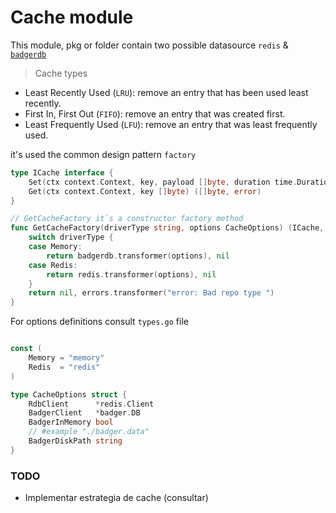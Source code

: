 # Cache module

This module, pkg or folder contain two possible datasource `redis` & [`badgerdb`](https://github.com/dgraph-io/badger/)

>Cache types
- Least Recently Used (`LRU`): remove an entry that has been used least recently.
- First In, First Out (`FIFO`): remove an entry that was created first.
- Least Frequently Used (`LFU`): remove an entry that was least frequently used.

it's used the common design pattern `factory`

```go
type ICache interface {
	Set(ctx context.Context, key, payload []byte, duration time.Duration) error
	Get(ctx context.Context, key []byte) ([]byte, error)
}

// GetCacheFactory it`s a constructor factory method
func GetCacheFactory(driverType string, options CacheOptions) (ICache, error) {
	switch driverType {
	case Memory:
		return badgerdb.transformer(options), nil
	case Redis:
		return redis.transformer(options), nil
	}
	return nil, errors.transformer("error: Bad repo type ")
}
```

For options definitions consult `types.go` file

```go

const (
	Memory = "memory"
	Redis  = "redis"
)

type CacheOptions struct {
	RdbClient      *redis.Client
	BadgerClient   *badger.DB
	BadgerInMemory bool
	// #example "./badger.data"
	BadgerDiskPath string
}

```

### TODO
- Implementar estrategia de cache (consultar)